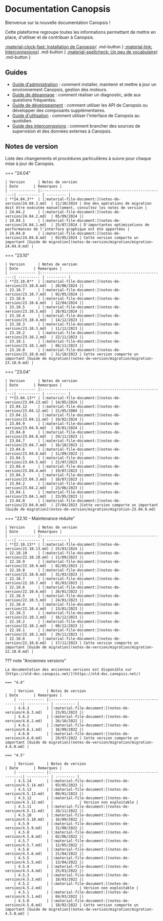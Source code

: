 # Documentation Canopsis

Bienvenue sur la nouvelle documentation Canopsis !

Cette plateforme regroupe toutes les informations permettant de mettre en place, d'utiliser et de contribuer à Canopsis.


[:material-clock-fast: Installation de Canopsis](guide-administration/installation/index.md){ .md-button }
[:material-link: Interconnexions](interconnexions/index.md){ .md-button }
[:material-spellcheck: Un peu de vocabulaire](guide-utilisation/vocabulaire/index.md){ .md-button }

## Guides

*  [Guide d'administration](guide-administration/index.md) : comment installer, maintenir et mettre à jour un environnement Canopsis, gestion des moteurs.
*  [Guide de dépannage](guide-de-depannage/index.md) : comment réaliser un diagnostic, aide aux questions fréquentes.
*  [Guide de développement](guide-developpement/index.md) : comment utiliser les API de Canopsis ou développer des composants supplémentaires.
*  [Guide d'utilisation](guide-utilisation/index.md) : comment utiliser l'interface de Canopsis au quotidien.
*  [Guide des interconnexions](interconnexions/index.md) : comment brancher des sources de supervision et des données externes à Canopsis.

## Notes de version

Liste des changements et procédures particulières à suivre pour chaque mise à jour de Canopsis.


=== "24.04"

    | Version      | Notes de version                                         | Date       | Remarques |
    | ------------ |:--------------------------------------------------------:| ---------- | --------- |
    | **24.04.3**  | [:material-file-document:](notes-de-version/24.04.3.md)  | 11/10/2024 | Une des opérations de migration doit être exécutée manuellement, consultez les notes de version |
    | 24.04.2      | [:material-file-document:](notes-de-version/24.04.2.md)  | 05/09/2024 ||
    | 24.04.1      | [:material-file-document:](notes-de-version/24.04.1.md)  | 25/07/2024 | D'importantes optimisations de performances de l'interface graphique ont été apportées |
    | 24.04.0      | [:material-file-document:](notes-de-version/24.04.0.md)  | 03/05/2024 | Cette version comporte un important [Guide de migration](notes-de-version/migration/migration-24.04.0.md) |

=== "23.10"

    | Version      | Notes de version                                         | Date       | Remarques |
    | ------------ |:--------------------------------------------------------:| ---------- | --------- |
    | **23.10.8**  | [:material-file-document:](notes-de-version/23.10.8.md)  | 28/06/2024 ||
    | 23.10.7      | [:material-file-document:](notes-de-version/23.10.7.md)  | 02/05/2024 ||
    | 23.10.6      | [:material-file-document:](notes-de-version/23.10.6.md)  | 12/04/2024 ||
    | 23.10.5      | [:material-file-document:](notes-de-version/23.10.5.md)  | 28/02/2024 ||
    | 23.10.4      | [:material-file-document:](notes-de-version/23.10.4.md)  | 14/12/2023 ||
    | 23.10.3      | [:material-file-document:](notes-de-version/23.10.3.md)  | 11/12/2023 ||
    | 23.10.2      | [:material-file-document:](notes-de-version/23.10.2.md)  | 22/11/2023 ||
    | 23.10.1      | [:material-file-document:](notes-de-version/23.10.1.md)  | 06/11/2023 ||
    | 23.10.0      | [:material-file-document:](notes-de-version/23.10.0.md)  | 31/10/2023 | Cette version comporte un important [Guide de migration](notes-de-version/migration/migration-23.10.0.md) |
    
=== "23.04"

    | Version      | Notes de version                                         | Date       | Remarques |
    | ------------ |:--------------------------------------------------------:| ---------- | --------- |
    | **23.04.13** | [:material-file-document:](notes-de-version/23.04.13.md) | 14/05/2024 ||
    | 23.04.12     | [:material-file-document:](notes-de-version/23.04.12.md) | 21/05/2004 ||
    | 23.04.11     | [:material-file-document:](notes-de-version/23.04.11.md) | 19/02/2024 ||
    | 23.04.9      | [:material-file-document:](notes-de-version/23.04.9.md)  | 10/01/2024 ||
    | 23.04.8      | [:material-file-document:](notes-de-version/23.04.8.md)  | 29/11/2023 ||
    | 23.04.7      | [:material-file-document:](notes-de-version/23.04.7.md)  | 16/10/2023 ||
    | 23.04.6      | [:material-file-document:](notes-de-version/23.04.6.md)  | 11/09/2023 ||
    | 23.04.5      | [:material-file-document:](notes-de-version/23.04.5.md)  | 21/07/2023 ||
    | 23.04.4      | [:material-file-document:](notes-de-version/23.04.4.md)  | 19/07/2023 ||
    | 23.04.3      | [:material-file-document:](notes-de-version/23.04.3.md)  | 18/07/2023 ||
    | 23.04.2      | [:material-file-document:](notes-de-version/23.04.2.md)  | 23/06/2023 ||
    | 23.04.1      | [:material-file-document:](notes-de-version/23.04.1.md)  | 23/05/2023 ||
    | 23.04.0      | [:material-file-document:](notes-de-version/23.04.0.md)  | 27/04/2023 |Cette version comporte un important [Guide de migration](notes-de-version/migration/migration-23.04.0.md)

=== "22.10 - Maintenance réduite"

    | Version      | Notes de version                                         | Date       | Remarques |
    | ------------ |:--------------------------------------------------------:| ---------- | --------- |
    | **22.10.13** | [:material-file-document:](notes-de-version/22.10.13.md) | 25/03/2024 ||
    | 22.10.10     | [:material-file-document:](notes-de-version/22.10.10.md) | 11/09/2023 ||
    | 22.10.9      | [:material-file-document:](notes-de-version/22.10.9.md)  | 02/05/2023 ||
    | 22.10.8      | [:material-file-document:](notes-de-version/22.10.8.md)  | 31/03/2023 ||
    | 22.10.7      | [:material-file-document:](notes-de-version/22.10.7.md)  | 01/03/2023 ||
    | 22.10.6      | [:material-file-document:](notes-de-version/22.10.6.md)  | 26/01/2023 ||
    | 22.10.5      | [:material-file-document:](notes-de-version/22.10.5.md)  | 24/01/2023 ||
    | 22.10.4      | [:material-file-document:](notes-de-version/22.10.4.md)  | 13/01/2023 ||
    | 22.10.3      | [:material-file-document:](notes-de-version/22.10.3.md)  | 16/12/2023 ||
    | 22.10.2      | [:material-file-document:](notes-de-version/22.10.2.md)  | 08/12/2023 ||
    | 22.10.1      | [:material-file-document:](notes-de-version/22.10.1.md)  | 29/11/2023 ||
    | 22.10.0      | [:material-file-document:](notes-de-version/22.10.0.md)  | 17/11/2023 | Cette version comporte un important [Guide de migration](notes-de-version/migration/migration-22.10.0.md) |


??? note "Anciennes versions"

    La documentation des anciennes versions est disponible sur [https://old-doc.canopsis.net/](https://old-doc.canopsis.net/)    

	=== "4.6"

	    | Version      | Notes de version                                         | Date       | Remarques |
	    | ------------ |:--------------------------------------------------------:| ---------- | --------- |
	    | 4.6.3        | [:material-file-document:](notes-de-version/4.6.3.md)    | 23/01/2023 ||
	    | 4.6.2        | [:material-file-document:](notes-de-version/4.6.2.md)    | 26/10/2022 ||
	    | 4.6.1        | [:material-file-document:](notes-de-version/4.6.1.md)    | 16/09/2022 ||
	    | 4.6.0        | [:material-file-document:](notes-de-version/4.6.0.md)    | 29/07/2022 | Cette version comporte un important [Guide de migration](notes-de-version/migration/migration-4.6.0.md) |

	=== "4.5"

	    | Version      | Notes de version                                         | Date       | Remarques |
	    | ------------ |:--------------------------------------------------------:| ---------- | --------- |
	    | 4.5.14       | [:material-file-document:](notes-de-version/4.5.14.md)   | 03/05/2023 ||
	    | 4.5.13       | [:material-file-document:](notes-de-version/4.5.13.md)   | 09/01/2023 ||
	    | 4.5.12       | [:material-file-document:](notes-de-version/4.5.12.md)   |            | Version non exploitable |
	    | 4.5.11       | [:material-file-document:](notes-de-version/4.5.11.md)   | 28/11/2022 ||
	    | 4.5.10       | [:material-file-document:](notes-de-version/4.5.10.md)   | 16/09/2022 ||
	    | 4.5.9        | [:material-file-document:](notes-de-version/4.5.9.md)    | 31/08/2022 ||
	    | 4.5.8        | [:material-file-document:](notes-de-version/4.5.8.md)    | 02/06/2022 ||
	    | 4.5.7        | [:material-file-document:](notes-de-version/4.5.7.md)    | 12/05/2022 ||
	    | 4.5.6        | [:material-file-document:](notes-de-version/4.5.6.md)    | 21/04/2022 ||
	    | 4.5.5        | [:material-file-document:](notes-de-version/4.5.5.md)    | 13/04/2022 ||
	    | 4.5.4        | [:material-file-document:](notes-de-version/4.5.4.md)    | 25/03/2022 ||
	    | 4.5.3        | [:material-file-document:](notes-de-version/4.5.3.md)    | 18/03/2022 ||
	    | 4.5.2        | [:material-file-document:](notes-de-version/4.5.2.md)    |            | Version non exploitable |
	    | 4.5.1        | [:material-file-document:](notes-de-version/4.5.1.md)    | 04/03/2022 ||
	    | 4.5.0        | [:material-file-document:](notes-de-version/4.5.0.md)    | 18/02/2022 | Cette version comporte un important [Guide de migration](notes-de-version/migration/migration-4.5.0.md) |

